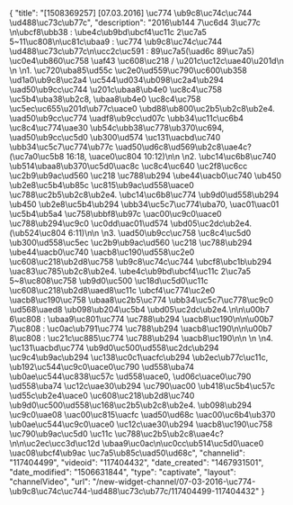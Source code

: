 {
    "title": "[1508369257] [07.03.2016]  \uc774 \ub9c8\uc74c\uc744 \ud488\uc73c\ub77c",
    "description": "2016\ub144 7\uc6d4 3\uc77c \n\ubcf8\ubb38 : \ube4c\ub9bd\ubcf4\uc11c 2\uc7a5 5~11\uc808\n\uc81c\ubaa9 : \uc774 \ub9c8\uc74c\uc744 \ud488\uc73c\ub77c\n\ucc2c\uc591 : 89\uc7a5(\uad6c 89\uc7a5) \uc0e4\ub860\uc758 \uaf43 \uc608\uc218 \/ \u201c\uc12c\uae40\u201d\n \n \n1.     \uc720\uba85\ud55c \uc2e0\ud559\uc790\uc600\ub358 \ud1a0\ub9c8\uc2a4 \uc544\ud034\ub098\uc2a4\ub294 \uad50\ub9cc\uc744 \u201c\ubaa8\ub4e0 \uc8c4\uc758 \uc5b4\uba38\ub2c8, \ubaa8\ub4e0 \uc8c4\uc758 \uc5ec\uc655\u201d\ub77c\uace0 \ubd88\ub800\uc2b5\ub2c8\ub2e4. \uad50\ub9cc\uc774 \uadf8\ub9cc\ud07c \ubb34\uc11c\uc6b4 \uc8c4\uc774\uae30 \ub54c\ubb38\uc778\ub370\uc694, \uad50\ub9cc\uc5d0 \ub300\ud574 \uc131\uacbd\uc740 \ubb34\uc5c7\uc774\ub77c \uad50\ud6c8\ud569\ub2c8\uae4c? (\uc7a0\uc5b8 16:18, \uace0\uc804 10:12)\n\n \n2.    \ubc14\uc6b8\uc740 \ub514\ubaa8\ub370\uc5d0\uac8c \uc8c4\uc640 \uc2f8\uc6cc \uc2b9\ub9ac\ud560 \uc218 \uc788\ub294 \ube44\uacb0\uc740 \ub450 \ub2e8\uc5b4\ub85c \uc815\ub9ac\ud558\uace0 \uc788\uc2b5\ub2c8\ub2e4. \ubc14\uc6b8\uc774 \ub9d0\ud558\ub294 \ub450 \ub2e8\uc5b4\ub294 \ubb34\uc5c7\uc774\uba70, \uac01\uac01 \uc5b4\ub5a4 \uc758\ubbf8\ub97c \uac00\uc9c0\uace0 \uc788\ub294\uc9c0 \uc0dd\uac01\ud574 \ubd05\uc2dc\ub2e4.(\ub524\uc804 6:11)\n\n \n3.    \uad50\ub9cc\uc758 \uc8c4\uc5d0 \ub300\ud558\uc5ec \uc2b9\ub9ac\ud560 \uc218 \uc788\ub294 \ube44\uacb0\uc740 \uacb8\uc190\ud558\uc2e0 \uc608\uc218\ub2d8\uc758 \ub9c8\uc74c\uc744 \ubcf8\ubc1b\ub294 \uac83\uc785\ub2c8\ub2e4. \ube4c\ub9bd\ubcf4\uc11c 2\uc7a5 5~8\uc808\uc758 \ub9d0\uc500 \uc18d\uc5d0\uc11c \uc608\uc218\ub2d8\uaed8\uc11c \ubcf4\uc774\uc2e0 \uacb8\uc190\uc758 \ubaa8\uc2b5\uc774 \ubb34\uc5c7\uc778\uc9c0 \ud568\uaed8 \ub098\ub204\uc5b4 \ubd05\uc2dc\ub2e4.\n\n\u00b7      6\uc808 : \ubaa9\uc801\uc774 \uc788\ub294 \uacb8\uc190\n\n\u00b7      7\uc808 : \uc0ac\ub791\uc774 \uc788\ub294 \uacb8\uc190\n\n\u00b7      8\uc808 : \uc21c\uc885\uc774 \uc788\ub294 \uacb8\uc190\n\n \n \n4.     \uc131\uacbd\uc774 \ub9d0\uc500\ud558\uc2dc\ub294 \uc9c4\ub9ac\ub294 \uc138\uc0c1\uacfc\ub294 \ub2ec\ub77c\uc11c, \ub192\uc544\uc9c0\uace0\uc790 \ud558\uba74 \ub0ae\uc544\uc838\uc57c \ud558\uace0, \ud06c\uace0\uc790 \ud558\uba74 \uc12c\uae30\ub294 \uc790\uac00 \ub418\uc5b4\uc57c \ud55c\ub2e4\uace0 \uc608\uc218\ub2d8\uc740 \ub9d0\uc500\ud558\uc168\uc2b5\ub2c8\ub2e4. \ub098\ub294 \uc9c0\uae08 \uac00\uc815\uacfc \uad50\ud68c \uac00\uc6b4\ub370 \ub0ae\uc544\uc9c0\uace0 \uc12c\uae30\ub294 \uacb8\uc190\uc758 \uc790\ub9ac\uc5d0 \uc11c \uc788\uc2b5\ub2c8\uae4c?\n\n\uc2ec\ucc3d\uc12d \ubaa9\uc0ac\n\uc0cc\ub514\uc5d0\uace0 \uac08\ubcf4\ub9ac \uc7a5\ub85c\uad50\ud68c",
    "channelid": "117404499",
    "videoid": "117404432",
    "date_created": "1467931501",
    "date_modified": "1506631844",
    "type": "captivate",
    "layout": "channelVideo",
    "url": "\/new-widget-channel\/07-03-2016-\uc774-\ub9c8\uc74c\uc744-\ud488\uc73c\ub77c\/117404499-117404432"
}